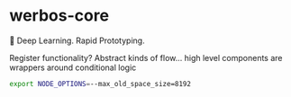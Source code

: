 # werbos-core
🧠 Deep Learning. Rapid Prototyping.

Register functionality? Abstract kinds of flow... high level components are wrappers around conditional logic

```bash
export NODE_OPTIONS=--max_old_space_size=8192
```
